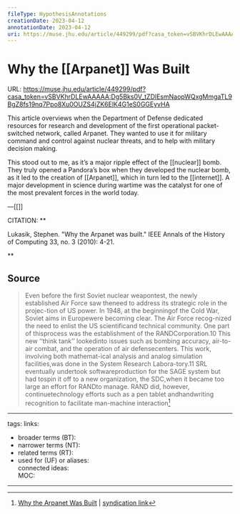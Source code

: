 ```yaml
---
fileType: HypothesisAnnotations
creationDate: 2023-04-12 
annotationDate: 2023-04-12
uri: https://muse.jhu.edu/article/449299/pdf?casa_token=vSBVKhrDLEwAAAAA:Dg5Bks0V_tZDlEsmNaopWQxgMmgaTL9BgZ8fs19nq7Ppo8Xu0OUZS4jZK6ElK4G1eS0GGEyvHA
---
```

# Why the [[Arpanet]] Was Built
URL: https://muse.jhu.edu/article/449299/pdf?casa_token=vSBVKhrDLEwAAAAA:Dg5Bks0V_tZDlEsmNaopWQxgMmgaTL9BgZ8fs19nq7Ppo8Xu0OUZS4jZK6ElK4G1eS0GGEyvHA

This article overviews when the Department of Defense dedicated resources for research and development of the first operational packet-switched network, called Arpanet. They wanted to use it for military command and control against nuclear threats, and to help with military decision making. 

This stood out to me, as it’s a major ripple effect of the [[nuclear]] bomb. They truly opened a Pandora’s box when they developed the nuclear bomb, as it led to the creation of [[Arpanet]], which in turn led to the [[internet]]. A major development in science during wartime was the catalyst for one of the most prevalent forces in the world today.

&mdash;[[]]

CITATION: **

Lukasik, Stephen. "Why the Arpanet was built." IEEE Annals of the History of Computing 33, no. 3 (2010): 4-21.

**

## Source 
> Even before the first Soviet nuclear weapontest, the newly established Air Force saw theneed to address its strategic role in the projec-tion of US power. In 1948, at the beginningof the Cold War, Soviet aims in Europewere becoming clear. The Air Force recog-nized the need to enlist the US scientificand technical community. One part of thisprocess was the establishment of the RANDCorporation.10 This new ‘‘think tank’’ lookedinto issues such as bombing accuracy, air-to-air combat, and the operation of air defensecenters. This work, involving both mathemat-ical analysis and analog simulation facilities,was done in the System Research Labora-tory.11 SRL eventually undertook softwareproduction for the SAGE system but had tospin it off to a new organization, the SDC,when it became too large an effort for RANDto manage. RAND did, however, continuetechnology efforts such as a pen tablet andhandwriting recognition to facilitate man-machine interaction[^1]

[^1]: [Why the Arpanet Was Built](https://muse.jhu.edu/article/449299/pdf?casa_token=vSBVKhrDLEwAAAAA:Dg5Bks0V_tZDlEsmNaopWQxgMmgaTL9BgZ8fs19nq7Ppo8Xu0OUZS4jZK6ElK4G1eS0GGEyvHA) | [syndication link](tk) 

---
tags: 
links:  
- broader terms (BT):  
- narrower terms (NT):  
- related terms (RT):  
- used for (UF) or aliases:  
connected ideas:  
MOC:  

---
